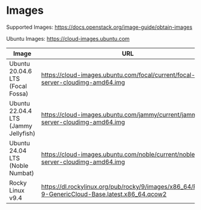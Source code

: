 # Images

Supported Images: https://docs.openstack.org/image-guide/obtain-images

Ubuntu Images: https://cloud-images.ubuntu.com

Image | URL
---|---
Ubuntu 20.04.6 LTS (Focal Fossa) | https://cloud-images.ubuntu.com/focal/current/focal-server-cloudimg-amd64.img
Ubuntu 22.04.4 LTS (Jammy Jellyfish) | https://cloud-images.ubuntu.com/jammy/current/jammy-server-cloudimg-amd64.img
Ubuntu 24.04 LTS (Noble Numbat) | https://cloud-images.ubuntu.com/noble/current/noble-server-cloudimg-amd64.img
Rocky Linux v9.4 | https://dl.rockylinux.org/pub/rocky/9/images/x86_64/Rocky-9-GenericCloud-Base.latest.x86_64.qcow2





